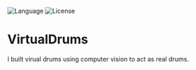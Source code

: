 ![Language](https://img.shields.io/badge/Language-Python%20-blue.svg)
![License](https://img.shields.io/badge/License-GPL&ndash;3.0%20-purple.svg)
# VirtualDrums
I built virual drums using computer vision to act as real drums. 
